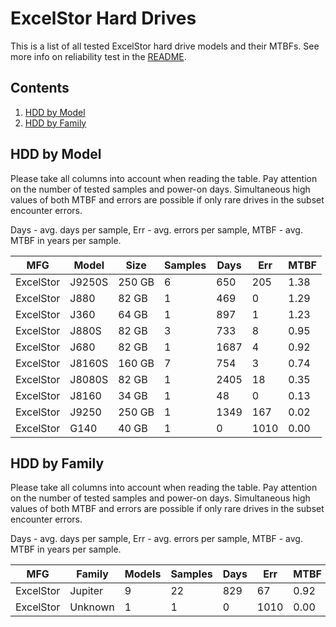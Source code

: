 ExcelStor Hard Drives
=====================

This is a list of all tested ExcelStor hard drive models and their MTBFs. See more
info on reliability test in the [README](https://github.com/linuxhw/SMART).

Contents
--------

1. [ HDD by Model  ](#hdd-by-model)
2. [ HDD by Family ](#hdd-by-family)

HDD by Model
------------

Please take all columns into account when reading the table. Pay attention on the
number of tested samples and power-on days. Simultaneous high values of both MTBF
and errors are possible if only rare drives in the subset encounter errors.

Days - avg. days per sample,
Err  - avg. errors per sample,
MTBF - avg. MTBF in years per sample.

| MFG       | Model              | Size   | Samples | Days  | Err   | MTBF |
|-----------|--------------------|--------|---------|-------|-------|------|
| ExcelStor | J9250S             | 250 GB | 6       | 650   | 205   | 1.38   |
| ExcelStor | J880               | 82 GB  | 1       | 469   | 0     | 1.29   |
| ExcelStor | J360               | 64 GB  | 1       | 897   | 1     | 1.23   |
| ExcelStor | J880S              | 82 GB  | 3       | 733   | 8     | 0.95   |
| ExcelStor | J680               | 82 GB  | 1       | 1687  | 4     | 0.92   |
| ExcelStor | J8160S             | 160 GB | 7       | 754   | 3     | 0.74   |
| ExcelStor | J8080S             | 82 GB  | 1       | 2405  | 18    | 0.35   |
| ExcelStor | J8160              | 34 GB  | 1       | 48    | 0     | 0.13   |
| ExcelStor | J9250              | 250 GB | 1       | 1349  | 167   | 0.02   |
| ExcelStor | G140               | 40 GB  | 1       | 0     | 1010  | 0.00   |

HDD by Family
-------------

Please take all columns into account when reading the table. Pay attention on the
number of tested samples and power-on days. Simultaneous high values of both MTBF
and errors are possible if only rare drives in the subset encounter errors.

Days - avg. days per sample,
Err  - avg. errors per sample,
MTBF - avg. MTBF in years per sample.

| MFG       | Family                 | Models | Samples | Days  | Err   | MTBF |
|-----------|------------------------|--------|---------|-------|-------|------|
| ExcelStor | Jupiter                | 9      | 22      | 829   | 67    | 0.92   |
| ExcelStor | Unknown                | 1      | 1       | 0     | 1010  | 0.00   |
